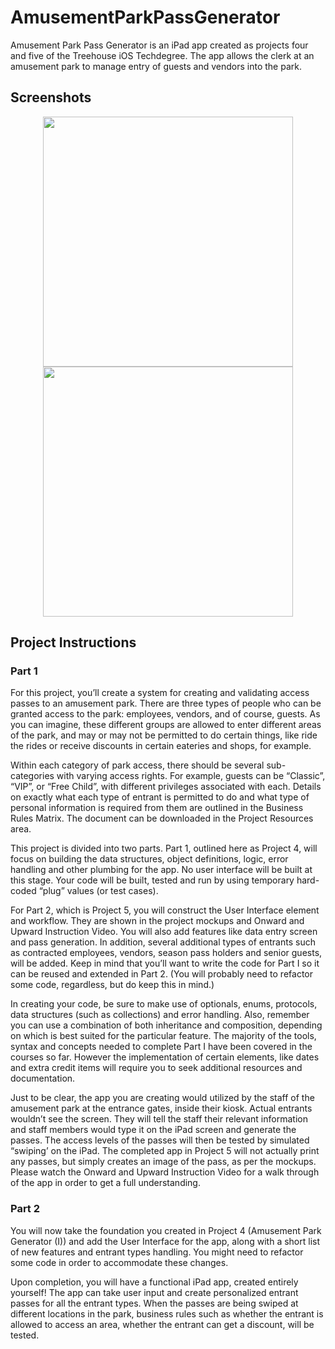 # AmusementParkPassGenerator

Amusement Park Pass Generator is an iPad app created as projects four and five of the Treehouse iOS Techdegree. The app allows the clerk at an amusement park to manage entry of guests and vendors into the park.

## Screenshots
<p align="center"><img src="https://i.imgur.com/xeu935h.png" width="400"><img src="https://i.imgur.com/kc2jzkO.png" width="400"></p>

## Project Instructions

### Part 1
For this project, you’ll create a system for creating and validating access passes to an amusement park. There are three types of people who can be granted access to the park: employees, vendors, and of course, guests. As you can imagine, these different groups are allowed to enter different areas of the park, and may or may not be permitted to do certain things, like ride the rides or receive discounts in certain eateries and shops, for example.

Within each category of park access, there should be several sub-categories with varying access rights. For example, guests can be “Classic”, “VIP”, or “Free Child”, with different privileges associated with each. Details on exactly what each type of entrant is permitted to do and what type of personal information is required from them are outlined in the Business Rules Matrix. The document can be downloaded in the Project Resources area.

This project is divided into two parts. Part 1, outlined here as Project 4, will focus on building the data structures, object definitions, logic, error handling and other plumbing for the app. No user interface will be built at this stage. Your code will be built, tested and run by using temporary hard-coded “plug” values (or test cases).

For Part 2, which is Project 5, you will construct the User Interface element and workflow. They are shown in the project mockups and Onward and Upward Instruction Video. You will also add features like data entry screen and pass generation. In addition, several additional types of entrants such as contracted employees, vendors, season pass holders and senior guests, will be added. Keep in mind that you’ll want to write the code for Part I so it can be reused and extended in Part 2. (You will probably need to refactor some code, regardless, but do keep this in mind.)

In creating your code, be sure to make use of optionals, enums, protocols, data structures (such as collections) and error handling. Also, remember you can use a combination of both inheritance and composition, depending on which is best suited for the particular feature. The majority of the tools, syntax and concepts needed to complete Part I have been covered in the courses so far. However the implementation of certain elements, like dates and extra credit items will require you to seek additional resources and documentation.

Just to be clear, the app you are creating would utilized by the staff of the amusement park at the entrance gates, inside their kiosk. Actual entrants wouldn’t see the screen. They will tell the staff their relevant information and staff members would type it on the iPad screen and generate the passes. The access levels of the passes will then be tested by simulated “swiping’ on the iPad. The completed app in Project 5 will not actually print any passes, but simply creates an image of the pass, as per the mockups. Please watch the Onward and Upward Instruction Video for a walk through of the app in order to get a full understanding.

### Part 2
You will now take the foundation you created in Project 4 (Amusement Park Generator (I)) and add the User Interface for the app, along with a short list of new features and entrant types handling. You might need to refactor some code in order to accommodate these changes.

Upon completion, you will have a functional iPad app, created entirely yourself! The app can take user input and create personalized entrant passes for all the entrant types. When the passes are being swiped at different locations in the park, business rules such as whether the entrant is allowed to access an area, whether the entrant can get a discount, will be tested.
